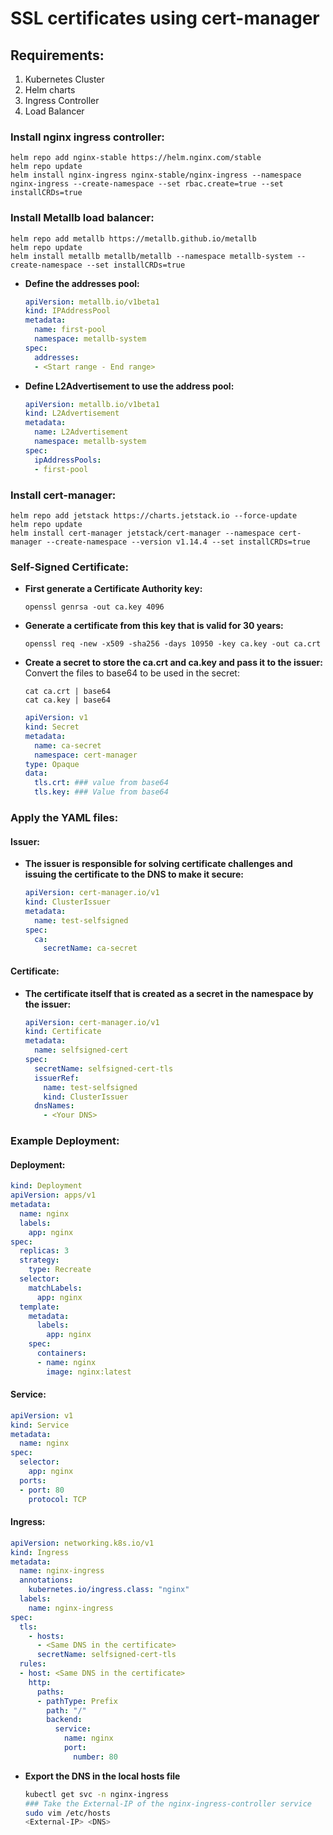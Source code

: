 
# SSL certificates using cert-manager

## Requirements:
1. Kubernetes Cluster
2. Helm charts
3. Ingress Controller
4. Load Balancer

### Install nginx ingress controller:
```
helm repo add nginx-stable https://helm.nginx.com/stable
helm repo update
helm install nginx-ingress nginx-stable/nginx-ingress --namespace nginx-ingress --create-namespace --set rbac.create=true --set installCRDs=true
```
### Install Metallb load balancer:
```
helm repo add metallb https://metallb.github.io/metallb
helm repo update
helm install metallb metallb/metallb --namespace metallb-system --create-namespace --set installCRDs=true
```

- **Define the addresses pool:**
  ```yaml
  apiVersion: metallb.io/v1beta1
  kind: IPAddressPool
  metadata:
    name: first-pool
    namespace: metallb-system
  spec:
    addresses:
    - <Start range - End range>
  ```

- **Define L2Advertisement to use the address pool:**
  ```yaml
  apiVersion: metallb.io/v1beta1
  kind: L2Advertisement
  metadata:
    name: L2Advertisement
    namespace: metallb-system
  spec:
    ipAddressPools:
    - first-pool
  ```

### Install cert-manager:
```
helm repo add jetstack https://charts.jetstack.io --force-update
helm repo update
helm install cert-manager jetstack/cert-manager --namespace cert-manager --create-namespace --version v1.14.4 --set installCRDs=true
```

### Self-Signed Certificate:
- **First generate a Certificate Authority key:**
  ```
  openssl genrsa -out ca.key 4096
  ```

- **Generate a certificate from this key that is valid for 30 years:**
  ```
  openssl req -new -x509 -sha256 -days 10950 -key ca.key -out ca.crt
  ```

- **Create a secret to store the ca.crt and ca.key and pass it to the issuer:**
  Convert the files to base64 to be used in the secret:
  ```
  cat ca.crt | base64 
  cat ca.key | base64
  ```

  ```yaml
  apiVersion: v1
  kind: Secret
  metadata:
    name: ca-secret
    namespace: cert-manager
  type: Opaque
  data:
    tls.crt: ### value from base64
    tls.key: ### Value from base64
  ```

### Apply the YAML files:
#### Issuer:
- **The issuer is responsible for solving certificate challenges and issuing the certificate to the DNS to make it secure:**
  ```yaml
  apiVersion: cert-manager.io/v1
  kind: ClusterIssuer
  metadata:
    name: test-selfsigned
  spec:
    ca:
      secretName: ca-secret
  ```

#### Certificate:
- **The certificate itself that is created as a secret in the namespace by the issuer:**
  ```yaml
  apiVersion: cert-manager.io/v1
  kind: Certificate
  metadata:
    name: selfsigned-cert
  spec:
    secretName: selfsigned-cert-tls
    issuerRef:
      name: test-selfsigned
      kind: ClusterIssuer
    dnsNames:
      - <Your DNS>
  ```

### Example Deployment:
#### Deployment:
```yaml
kind: Deployment
apiVersion: apps/v1
metadata:
  name: nginx
  labels:
    app: nginx
spec:
  replicas: 3
  strategy:
    type: Recreate
  selector:
    matchLabels:
      app: nginx
  template:
    metadata:
      labels:
        app: nginx
    spec:
      containers:
      - name: nginx
        image: nginx:latest
```

#### Service:
```yaml
apiVersion: v1
kind: Service
metadata:
  name: nginx
spec:
  selector:
    app: nginx
  ports:
  - port: 80
    protocol: TCP
```

#### Ingress:
```yaml
apiVersion: networking.k8s.io/v1
kind: Ingress
metadata:
  name: nginx-ingress
  annotations:
    kubernetes.io/ingress.class: "nginx"
  labels:
    name: nginx-ingress
spec:
  tls:
    - hosts: 
      - <Same DNS in the certificate>
      secretName: selfsigned-cert-tls
  rules:
  - host: <Same DNS in the certificate>
    http:
      paths:
      - pathType: Prefix
        path: "/"
        backend:
          service:
            name: nginx
            port: 
              number: 80
```
- **Export the DNS in the local hosts file**
  ```bash
  kubectl get svc -n nginx-ingress
  ### Take the External-IP of the nginx-ingress-controller service
  sudo vim /etc/hosts
  <External-IP> <DNS>
  ```

